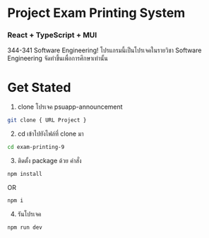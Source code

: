 # Project Exam Printing System
### React + TypeScript + MUI

344-341 Software Engineering!
โปรแกรมนี้เป็นโปรเจคในรายวิชา Software Engineering
จัดทำขึ้นเพื่อการศึกษาเท่านั้น


# Get Stated

1. clone โปรเจค psuapp-announcement
```bash
git clone { URL Project }
```
2. cd เข้าไปยังไฟล์ที่ clone มา
```bash
cd exam-printing-9
```
3. ติดตั้ง package ด้วย คำสั่ง 
```bash
npm install
```
OR
```bash
npm i
```
4. รันโปรเจค
```bash
npm run dev
```
